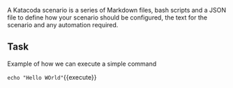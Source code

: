 A Katacoda scenario is a series of Markdown files, bash scripts and a JSON file to define how your scenario should be configured, the text for the scenario and any automation required.



## Task
Example of how we can execute a simple command

`echo "Hello WOrld"`{{execute}}
